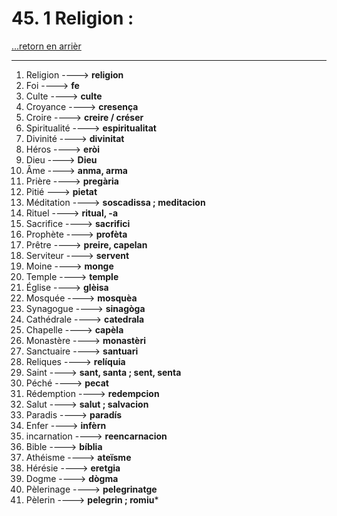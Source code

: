 # 45. 1 Religion : 

[...retorn en arrièr](../../../menu_fiches.md)

---

1. Religion  ----> **religion**
2. Foi   ----> **fe**
3. Culte ----> **culte**
4. Croyance   ----> **cresença**
5. Croire ----> **creire / créser**
6. Spiritualité   ----> **espiritualitat**
7. Divinité   ----> **divinitat**
8. Héros ----> **eròi**
9. Dieu   ----> **Dieu**
10. Âme   ----> **anma, arma**
11. Prière   ----> **pregària**
12. Pitié ---> **pietat**
13. Méditation   ----> **soscadissa ; meditacion**
14. Rituel   ----> **ritual, -a**
15. Sacrifice   ----> **sacrifici**
16. Prophète   ----> **profèta**
17. Prêtre   ----> **preire, capelan**
18. Serviteur ----> **servent**
19. Moine   ----> **monge**
20. Temple   ----> **temple**
21. Église   ----> **glèisa**
22. Mosquée   ----> **mosquèa**
23. Synagogue   ----> **sinagòga**
24. Cathédrale   ----> **catedrala**
25. Chapelle   ----> **capèla**
26. Monastère   ----> **monastèri**
27. Sanctuaire   ----> **santuari**
28. Reliques   ----> **relíquia**
29. Saint   ----> **sant, santa ; sent, senta**
30. Péché   ----> **pecat**
31. Rédemption   ----> **redempcion**
32. Salut   ----> **salut ; salvacion**
33. Paradis   ----> **paradís**
34. Enfer   ----> **infèrn**
35. incarnation   ----> **reencarnacion**
36. Bible   ----> **bíblia**
37. Athéisme   ----> **ateïsme**
38. Hérésie   ----> **eretgia**
39. Dogme   ----> **dògma**
40. Pèlerinage   ----> **pelegrinatge**
41. Pèlerin ----> **pelegrin ; romiu***
